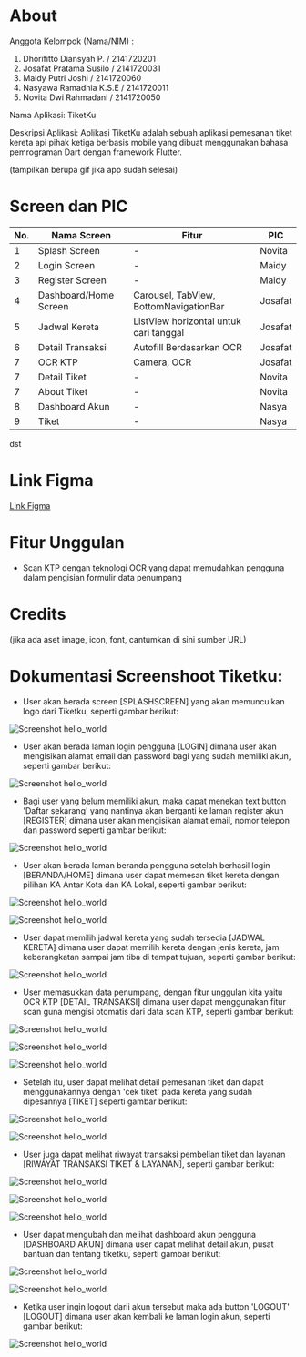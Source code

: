 # About

Anggota Kelompok (Nama/NIM) :

1. Dhorifitto Diansyah P. / 2141720201
2. Josafat Pratama Susilo / 2141720031
3. Maidy Putri Joshi      / 2141720060
4. Nasyawa Ramadhia K.S.E / 2141720011
5. Novita Dwi Rahmadani   / 2141720050

Nama Aplikasi: TiketKu

Deskripsi Aplikasi:
Aplikasi TiketKu adalah sebuah aplikasi pemesanan tiket kereta api pihak ketiga berbasis mobile yang dibuat menggunakan bahasa pemrograman Dart dengan framework Flutter.

(tampilkan berupa gif jika app sudah selesai)

# Screen dan PIC

| No. | Nama Screen | Fitur | PIC
|-----|-------------|-------|-----|
| 1 | Splash Screen        | -     | Novita |
| 2 | Login Screen         | -     | Maidy |
| 3 | Register Screen      | -     | Maidy |
| 4 | Dashboard/Home Screen         | Carousel, TabView, BottomNavigationBar | Josafat |
| 5 | Jadwal Kereta | ListView horizontal untuk cari tanggal | Josafat |
| 6 | Detail Transaksi | Autofill Berdasarkan OCR | Josafat |
| 7 | OCR KTP | Camera, OCR | Josafat |
| 7 | Detail Tiket | - | Novita |
| 7 | About Tiket | - | Novita |
| 8 | Dashboard Akun | - | Nasya |
| 9 | Tiket | - | Nasya |

dst


# Link Figma

[Link Figma](https://www.figma.com/file/9GjjCTbz8CVngw7S0I21sf/DHORIFFITO-DIANSYAH-PUTRA's-team-library?type=design&node-id=0%3A1&mode=design&t=cRNjatCPon3am4YQ-1)

# Fitur Unggulan

- Scan KTP dengan teknologi OCR yang dapat memudahkan pengguna dalam pengisian formulir data penumpang

# Credits

(jika ada aset image, icon, font, cantumkan di sini sumber URL)

# **Dokumentasi Screenshoot Tiketku:**
- User akan berada screen [SPLASHSCREEN] yang akan memunculkan logo dari Tiketku, seperti gambar berikut:

![Screenshot hello_world](docs/splash_screen.jpg)

- User akan berada laman login pengguna [LOGIN] dimana user akan mengisikan alamat email dan password bagi yang sudah memiliki akun, seperti gambar berikut:

![Screenshot hello_world](docs/login.jpg)

- Bagi user yang belum memiliki akun, maka dapat menekan text button 'Daftar sekarang' yang nantinya akan berganti ke laman register akun [REGISTER] dimana user akan mengisikan alamat email, nomor telepon dan password seperti gambar berikut:

![Screenshot hello_world](docs/register.jpg)

- User akan berada laman beranda pengguna setelah berhasil login [BERANDA/HOME] dimana user dapat memesan tiket kereta dengan pilihan KA Antar Kota dan KA Lokal, seperti gambar berikut:

![Screenshot hello_world](docs/home_1.jpg)

![Screenshot hello_world](docs/home_2.jpg)

- User dapat memilih jadwal kereta yang sudah tersedia [JADWAL KERETA] dimana user dapat memilih kereta dengan jenis kereta, jam keberangkatan sampai jam tiba di tempat tujuan, seperti gambar berikut:

![Screenshot hello_world](docs/jadwal_kereta.jpg)

- User memasukkan data penumpang, dengan fitur unggulan kita yaitu OCR KTP [DETAIL TRANSAKSI] dimana user dapat menggunakan fitur scan guna mengisi otomatis dari data scan KTP, seperti gambar berikut:

![Screenshot hello_world](docs/detail_tx.jpg)

![Screenshot hello_world](docs/detail_tx2.jpg)

![Screenshot hello_world](docs/scan_ktp.jpg)

- Setelah itu, user dapat melihat detail pemesanan tiket dan dapat menggunakannya dengan 'cek tiket' pada kereta yang sudah dipesannya [TIKET] seperti gambar berikut:

![Screenshot hello_world](docs/tiket.jpg)

![Screenshot hello_world](docs/tiket_2.jpg)

- User juga dapat melihat riwayat transaksi pembelian tiket dan layanan [RIWAYAT TRANSAKSI TIKET & LAYANAN], seperti gambar berikut:

![Screenshot hello_world](docs/riwayat_tx.jpg)

![Screenshot hello_world](docs/riwayat_layanan.jpg)

![Screenshot hello_world](docs/detail_riwayat_tx.jpg)

- User dapat mengubah dan melihat dashboard akun pengguna [DASHBOARD AKUN] dimana user dapat melihat detail akun, pusat bantuan dan tentang tiketku, seperti gambar berikut:

![Screenshot hello_world](docs/dashboard_akun.jpg)

![Screenshot hello_world](docs/tentang.jpg)

- Ketika user ingin logout darii akun tersebut maka ada button 'LOGOUT' [LOGOUT] dimana user akan kembali ke laman login akun, seperti gambar berikut:

![Screenshot hello_world](docs/login.jpg)
